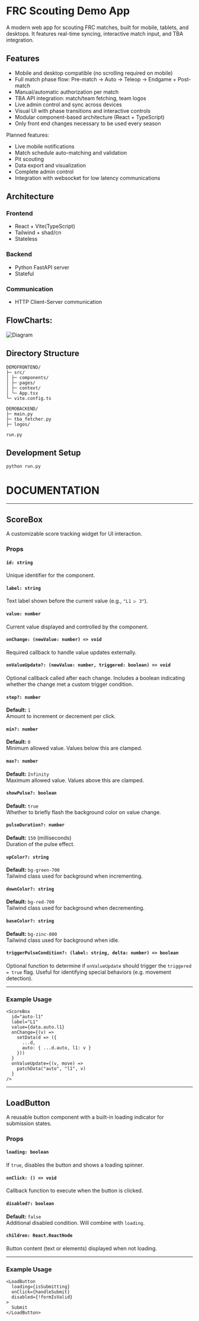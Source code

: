 # FRC Scouting Demo App

A modern web app for scouting FRC matches, built for mobile, tablets, and desktops. It features real-time syncing,
interactive match input, and TBA integration.

## Features

- Mobile and desktop compatible (no scrolling required on mobile)
- Full match phase flow: Pre-match → Auto → Teleop → Endgame + Post-match
- Manual/automatic authorization per match
- TBA API integration: match/team fetching, team logos
- Live admin control and sync across devices
- Visual UI with phase transitions and interactive controls
- Modular component-based architecture (React + TypeScript)
- Only front end changes necessary to be used every season

Planned features:

- Live mobile notifications
- Match schedule auto-matching and validation
- Pit scouting
- Data export and visualization
- Complete admin control
- Integration with websocket for low latency communications

## Architecture

### Frontend
* React + Vite(TypeScript)
* Tailwind + shad/cn
* Stateless 

### Backend
* Python FastAPI server
* Stateful

### Communication
* HTTP Client-Server communication

## FlowCharts:

![Diagram](https://lucid.app/publicSegments/view/1887b93a-9819-4fe0-822c-1f8e0046f64b/image.png)

## Directory Structure

```
DEMOFRONTEND/
├─ src/
│ ├─ components/
│ ├─ pages/
│ ├─ context/
│ └─ App.tsx
└─ vite.config.ts

DEMOBACKEND/
├─ main.py
├─ tba_fetcher.py
├─ logos/

run.py
```

## Development Setup

```bash
python run.py
```


# DOCUMENTATION

--------

## ScoreBox

A customizable score tracking widget for UI interaction.

### Props

#### `id: string`
Unique identifier for the component.

#### `label: string`
Text label shown before the current value (e.g., `"L1 ▷ 3"`).

#### `value: number`
Current value displayed and controlled by the component.

#### `onChange: (newValue: number) => void`
Required callback to handle value updates externally.

#### `onValueUpdate?: (newValue: number, triggered: boolean) => void`
Optional callback called after each change. Includes a boolean indicating whether the change met a custom trigger condition.

#### `step?: number`  
**Default:** `1`  
Amount to increment or decrement per click.

#### `min?: number`  
**Default:** `0`  
Minimum allowed value. Values below this are clamped.

#### `max?: number`  
**Default:** `Infinity`  
Maximum allowed value. Values above this are clamped.

#### `showPulse?: boolean`  
**Default:** `true`  
Whether to briefly flash the background color on value change.

#### `pulseDuration?: number`  
**Default:** `150` (milliseconds)  
Duration of the pulse effect.

#### `upColor?: string`  
**Default:** `bg-green-700`  
Tailwind class used for background when incrementing.

#### `downColor?: string`  
**Default:** `bg-red-700`  
Tailwind class used for background when decrementing.

#### `baseColor?: string`  
**Default:** `bg-zinc-800`  
Tailwind class used for background when idle.

#### `triggerPulseCondition?: (label: string, delta: number) => boolean`
Optional function to determine if `onValueUpdate` should trigger the `triggered = true` flag. Useful for identifying special behaviors (e.g. movement detection).

---

### Example Usage

```tsx
<ScoreBox
  id="auto-l1"
  label="L1"
  value={data.auto.l1}
  onChange={(v) =>
    setData(d => ({
      ...d,
      auto: { ...d.auto, l1: v }
    }))
  }
  onValueUpdate={(v, move) =>
    patchData("auto", "l1", v)
  }
/>
```

--------

## LoadButton

A reusable button component with a built-in loading indicator for submission states.

### Props

#### `loading: boolean`
If `true`, disables the button and shows a loading spinner.

#### `onClick: () => void`
Callback function to execute when the button is clicked.

#### `disabled?: boolean`  
**Default:** `false`  
Additional disabled condition. Will combine with `loading`.

#### `children: React.ReactNode`
Button content (text or elements) displayed when not loading.

---

### Example Usage

```tsx
<LoadButton
  loading={isSubmitting}
  onClick={handleSubmit}
  disabled={!formIsValid}
>
  Submit
</LoadButton>
```